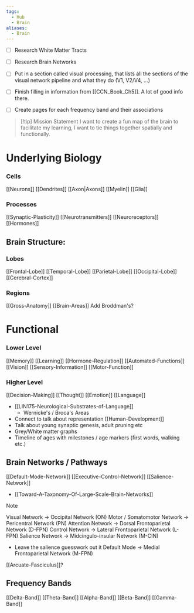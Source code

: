 ```yaml
---
tags:
  - Hub
  - Brain
aliases:
  - Brain
---
```


- [ ] Research White Matter Tracts
- [ ] Research Brain Networks
- [ ] Put in a section called visual processing, that lists all the sections of the visual network pipeline and what they do (V1, V2/V4, ...)
- [ ] Finish filling in information from [[CCN_Book_Ch5]]. A lot of good info there.
- [ ] Create pages for each frequency band and their associations


> [!tip] Mission Statement
I want to create a fun map of the brain to facilitate my learning, I want to tie things together spatially and functionally.


# Underlying Biology
### Cells
[[Neurons]]
[[Dendrites]]
[[Axon|Axons]]
[[Myelin]]
[[Glia]]

### Processes
[[Synaptic-Plasticity]]
[[Neurotransmitters]]
[[Neuroreceptors]]
[[Hormones]]


## Brain Structure:
### Lobes
[[Frontal-Lobe]]
[[Temporal-Lobe]]
[[Parietal-Lobe]]
[[Occipital-Lobe]]
[[Cerebral-Cortex]]

### Regions
[[Gross-Anatomy]]
[[Brain-Areas]]
Add Broddman's?

# Functional
### Lower Level
[[Memory]]
[[Learning]]
[[Hormone-Regulation]]
[[Automated-Functions]]
[[Vision]]
[[Sensory-Information]]
[[Motor-Function]]

### Higher Level
[[Decision-Making]]
[[Thought]]
[[Emotion]]
[[Language]]
- [[LIN175-Neurological-Substrates-of-Language]]
	- Wernicke's / Broca's Areas
- Connect to talk about representation
[[Human-Development]] 
- Talk about young synaptic genesis, adult pruning etc
- Grey/White matter graphs
- Timeline of ages with milestones / age markers (first words, walking etc.)


## Brain Networks / Pathways
[[Default-Mode-Network]]
[[Executive-Control-Network]]
[[Salience-Network]]
- [[Toward-A-Taxonomy-Of-Large-Scale-Brain-Networks]]

> [!NOTE] 
> Visual Network -> Occipital Network (ON)
> Motor / Somatomotor Network -> Pericentral Network (PN)
> Attention Network -> Dorsal Frontoparietal Network (D-FPN)
> Control Network -> Lateral Frontoparietal Network (L-FPN)
> Salience Network -> Midcingulo-insular Network (M-CIN)
> 	- Leave the salience guesswork out it
Default Mode -> Medial Frontoparietal Network (M-FPN)

[[Arcuate-Fasciculus]]?

## Frequency Bands
[[Delta-Band]]
[[Theta-Band]]
[[Alpha-Band]]
[[Beta-Band]]
[[Gamma-Band]]

